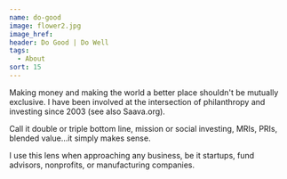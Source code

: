 ```yaml
---
name: do-good
image: flower2.jpg
image_href: 
header: Do Good | Do Well
tags:
  - About
sort: 15
---
```

Making money and making the world a better place shouldn't be mutually exclusive. I have been involved at the intersection of philanthropy and investing since 2003 (see also Saava.org).

Call it double or triple bottom line, mission or social investing, MRIs, PRIs, blended value...it simply makes sense.

I use this lens when approaching any business, be it startups, fund advisors, nonprofits, or manufacturing companies.
